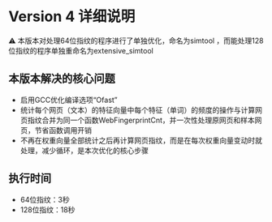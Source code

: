 # Version 4 详细说明
⚠ 本版本对处理64位指纹的程序进行了单独优化，命名为simtool ，而能处理128位指纹的程序单独重命名为extensive_simtool  
## 本版本解决的核心问题
* 启用GCC优化编译选项“Ofast”  
* 统计每个网页（文本）的特征向量中每个特征（单词）的频度的操作与计算网页指纹合并为同一个函数WebFingerprintCnt，并一次性处理原网页和样本网页，节省函数调用开销    
* 不再在权重向量全部统计之后再计算网页指纹，而是在每次权重向量变动时就处理，减少循环，是本次优化的核心步骤  

## 执行时间
* 64位指纹：3秒
* 128位指纹：18秒
